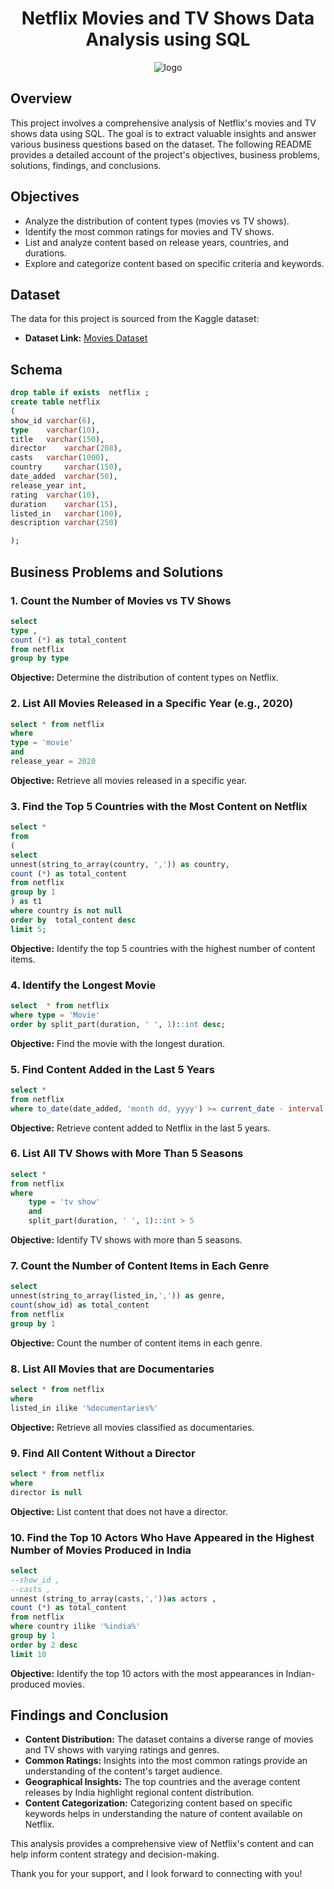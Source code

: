 <div align="center">

# Netflix Movies and TV Shows Data Analysis using SQL

![logo](https://github.com/user-attachments/assets/6dee2937-eb98-4596-8a28-938e6817ba6c)

</div>

## Overview
This project involves a comprehensive analysis of Netflix's movies and TV shows data using SQL. The goal is to extract valuable insights and answer various business questions based on the dataset. The following README provides a detailed account of the project's objectives, business problems, solutions, findings, and conclusions.

## Objectives

- Analyze the distribution of content types (movies vs TV shows).
- Identify the most common ratings for movies and TV shows.
- List and analyze content based on release years, countries, and durations.
- Explore and categorize content based on specific criteria and keywords.

## Dataset

The data for this project is sourced from the Kaggle dataset:

- **Dataset Link:** [Movies Dataset](https://www.kaggle.com/datasets/shivamb/netflix-shows?resource=download)

## Schema

```sql
drop table if exists  netflix ;
create table netflix 
(
show_id	varchar(6),
type 	varchar(10),
title 	varchar(150),
director 	varchar(208),
casts 	varchar(1000),
country 	varchar(150),
date_added 	varchar(50),
release_year int,
rating 	varchar(10),
duration 	varchar(15),
listed_in 	varchar(100),
description varchar(250)

);
```

## Business Problems and Solutions

### 1. Count the Number of Movies vs TV Shows

```sql
select
type ,
count (*) as total_content
from netflix 
group by type
```

**Objective:** Determine the distribution of content types on Netflix.

### 2. List All Movies Released in a Specific Year (e.g., 2020)

```sql
select * from netflix 
where 
type = 'movie'
and 
release_year = 2020
```

**Objective:** Retrieve all movies released in a specific year.

### 3. Find the Top 5 Countries with the Most Content on Netflix

```sql
select * 
from
(
select 
unnest(string_to_array(country, ',')) as country,
count (*) as total_content
from netflix
group by 1
) as t1
where country is not null
order by  total_content desc
limit 5;
```

**Objective:** Identify the top 5 countries with the highest number of content items.

### 4. Identify the Longest Movie

```sql
select  * from netflix
where type = 'Movie'
order by split_part(duration, ' ', 1)::int desc;
```

**Objective:** Find the movie with the longest duration.

### 5. Find Content Added in the Last 5 Years

```sql
select *
from netflix
where to_date(date_added, 'month dd, yyyy') >= current_date - interval '5 years';
```

**Objective:** Retrieve content added to Netflix in the last 5 years.

### 6. List All TV Shows with More Than 5 Seasons

```sql
select *
from netflix
where 
	type = 'tv show'
	and
	split_part(duration, ' ', 1)::int > 5
```

**Objective:** Identify TV shows with more than 5 seasons.

### 7. Count the Number of Content Items in Each Genre

```sql
select
unnest(string_to_array(listed_in,',')) as genre,
count(show_id) as total_content
from netflix 
group by 1 
```

**Objective:** Count the number of content items in each genre.

### 8. List All Movies that are Documentaries

```sql
select * from netflix 
where
listed_in ilike '%documentaries%'
```

**Objective:** Retrieve all movies classified as documentaries.

### 9. Find All Content Without a Director

```sql
select * from netflix 
where
director is null
```

**Objective:** List content that does not have a director.

### 10. Find the Top 10 Actors Who Have Appeared in the Highest Number of Movies Produced in India

```sql
select 
--show_id ,
--casts , 
unnest (string_to_array(casts,','))as actors ,
count (*) as total_content
from netflix 
where country ilike '%india%'
group by 1 
order by 2 desc 
limit 10
```

**Objective:** Identify the top 10 actors with the most appearances in Indian-produced movies.


## Findings and Conclusion

- **Content Distribution:** The dataset contains a diverse range of movies and TV shows with varying ratings and genres.
- **Common Ratings:** Insights into the most common ratings provide an understanding of the content's target audience.
- **Geographical Insights:** The top countries and the average content releases by India highlight regional content distribution.
- **Content Categorization:** Categorizing content based on specific keywords helps in understanding the nature of content available on Netflix.

This analysis provides a comprehensive view of Netflix's content and can help inform content strategy and decision-making.



Thank you for your support, and I look forward to connecting with you!
